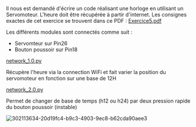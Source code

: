 Il nous est demandé d'écrire un code réalisant une horloge en utilisant un Servomoteur. L'heure doit être récupérée à partir d'internet.
Les consignes exactes de cet exercice se trouvent dans ce PDF : [Exercice5.pdf](https://github.com/user-attachments/files/17396724/Exercice5.pdf)

Les différents modules sont connectés comme suit :
- Servomteur sur Pin26
- Bouton poussoir sur Pin18

[network_1.0.py](https://github.com/hepl-Heusdain/smartcities/blob/main/network/network_1.0.py)

Récupère l'heure via la connection WiFi et fait varier la position du servomoteur en fonction sur une base de 12H

[network_2.0.py](https://github.com/hepl-Heusdain/smartcities/blob/main/network/network_2.0.py)

Permet de changer de base de temps (h12 ou h24) par deux pression rapide du bouton poussoir (instable)

![302113634-20d19fc4-b9c3-4903-9ec8-b62cda90aee3](https://github.com/user-attachments/assets/a88ab59c-e48d-4154-8099-57b1d01e0204)

